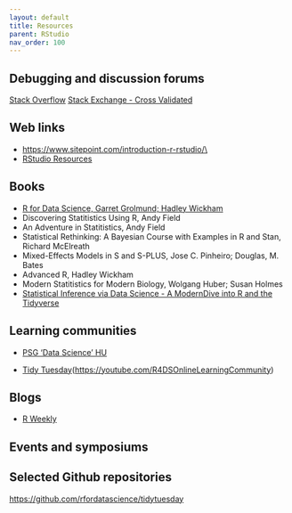 ```yaml
---
layout: default
title: Resources
parent: RStudio
nav_order: 100
---
```


Debugging and discussion forums
-------------------------------

[Stack Overflow](https://stackoverflow.com) [Stack Exchange - Cross
Validated](https://stats.stackexchange.com/)

Web links
---------

-   <a href="https://www.sitepoint.com/introduction-r-rstudio/\" class="uri">https://www.sitepoint.com/introduction-r-rstudio/\</a>
-   [RStudio Resources](https://rstudio.com/resources/webinars/)

Books
-----

-   [R for Data Science, Garret Grolmund; Hadley
    Wickham](https://r4ds.had.co.nz/)
-   Discovering Statitistics Using R, Andy Field
-   An Adventure in Statitistics, Andy Field
-   Statistical Rethinking: A Bayesian Course with Examples in R and
    Stan, Richard McElreath
-   Mixed-Effects Models in S and S-PLUS, Jose C. Pinheiro; Douglas, M.
    Bates
-   Advanced R, Hadley Wickham
-   Modern Statitistics for Modern Biology, Wolgang Huber; Susan Holmes
-   [Statistical Inference via Data Science - A ModernDive into R and
    the Tidyverse](https://moderndive.com/)

Learning communities
--------------------

-   [PSG ‘Data Science’
    HU](https://teams.microsoft.com/l/team/19%3ab94468b3341749c0a022a591de8a5e8d%40thread.tacv2/conversations?groupId=d54a13d1-19b8-4922-a8a6-96837e1470f6&tenantId=98932909-9a5a-4d18-ace4-7236b5b5e11d)

-   [Tidy
    Tuesday](https://www.tidytuesday.com/)(<a href="https://youtube.com/R4DSOnlineLearningCommunity" class="uri">https://youtube.com/R4DSOnlineLearningCommunity</a>)

Blogs
-----

-   [R Weekly]()

Events and symposiums
---------------------

Selected Github repositories
----------------------------

<a href="https://github.com/rfordatascience/tidytuesday" class="uri">https://github.com/rfordatascience/tidytuesday</a>
